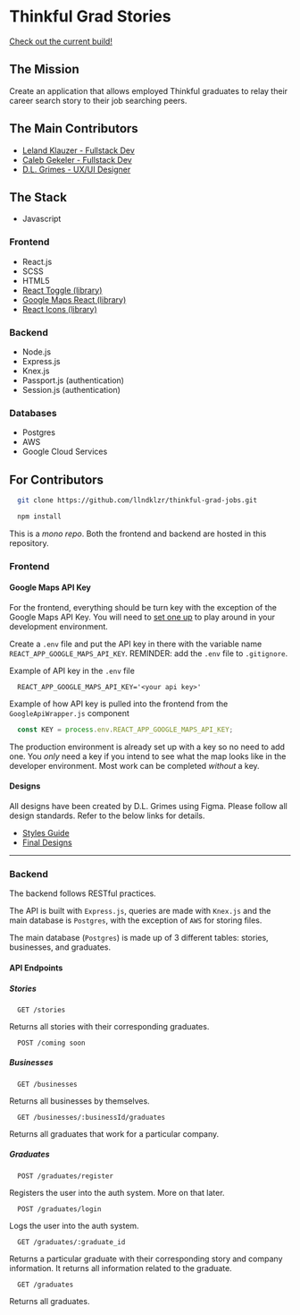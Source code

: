 # Thinkful Grad Stories

[Check out the current build!](https://thinkful-grad-jobs.vercel.app/)

## The Mission
Create an application that allows employed Thinkful graduates to relay their career search story to their job searching peers.  

## The Main Contributors
- [Leland Klauzer - Fullstack Dev](https://github.com/llndklzr)
- [Caleb Gekeler - Fullstack Dev](https://github.com/calebgekeler)
- [D.L. Grimes - UX/UI Designer](https://www.linkedin.com/in/d-l-grimes/)


## The Stack
- Javascript
### Frontend
- React.js
- SCSS
- HTML5
- [React Toggle (library)](https://github.com/aaronshaf/react-toggle)
- [Google Maps React (library)](https://github.com/fullstackreact/google-maps-react)
- [React Icons (library)](https://react-icons.github.io/react-icons/)
### Backend
- Node.js
- Express.js
- Knex.js
- Passport.js (authentication)
- Session.js (authentication)
### Databases
- Postgres
- AWS
- Google Cloud Services

## For Contributors
```bash
  git clone https://github.com/llndklzr/thinkful-grad-jobs.git
```

```bash
  npm install
```

This is a _mono repo_. Both the frontend and backend are hosted in this repository.

### Frontend
#### Google Maps API Key
For the frontend, everything should be turn key with the exception of the Google Maps API Key. You will need to [set one up](https://developers.google.com/maps/documentation/javascript/get-api-key) to play around in your development environment. 

Create a `.env` file and put the API key in there with the variable name `REACT_APP_GOOGLE_MAPS_API_KEY`. REMINDER: add the `.env` file to `.gitignore`.

Example of API key in the `.env` file
```dotenv
  REACT_APP_GOOGLE_MAPS_API_KEY='<your api key>'
```

Example of how API key is pulled into the frontend from the `GoogleApiWrapper.js` component
```javascript
  const KEY = process.env.REACT_APP_GOOGLE_MAPS_API_KEY;
```


The production environment is already set up with a key so no need to add one. You _only_ need a key if you intend to see what the map looks like in the developer environment. Most work can be completed _without_ a key.

#### Designs

All designs have been created by D.L. Grimes using Figma. Please follow all design standards. Refer to the below links for details.

- [Styles Guide](https://www.figma.com/file/Cy8XgmiuAd3VrPJmtuA21i/Style-Guide?node-id=0%3A1)
- [Final Designs](https://www.figma.com/file/SqiAELQILYs1s7BhVzD75W/Thinkful-Grad-Stories?node-id=119%3A16)

------------------------------------------------------------------------------------------------------------------------------

### Backend
The backend follows RESTful practices. 

The API is built with `Express.js`, queries are made with `Knex.js` and the main database is `Postgres`, with the exception of `AWS` for storing files.

The main database (`Postgres`) is made up of 3 different tables: stories, businesses, and graduates.

#### API Endpoints

##### Stories
```https
  GET /stories
```
Returns all stories with their corresponding graduates.

```https
  POST /coming soon
```

##### Businesses
```https
  GET /businesses
```
Returns all businesses by themselves.

```https
  GET /businesses/:businessId/graduates
```
Returns all graduates that work for a particular company.

##### Graduates
```https 
  POST /graduates/register
```
Registers the user into the auth system. More on that later.

```https
  POST /graduates/login
```
Logs the user into the auth system.

```https
  GET /graduates/:graduate_id
```
Returns a particular graduate with their corresponding story and company information. It returns all information related to the graduate.

```https
  GET /graduates
```
Returns all graduates.